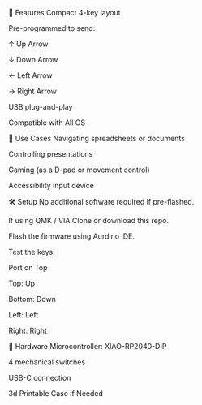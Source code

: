 🔧 Features
Compact 4-key layout

Pre-programmed to send:

↑ Up Arrow

↓ Down Arrow

← Left Arrow

→ Right Arrow

USB plug-and-play

Compatible with All OS

🎯 Use Cases
Navigating spreadsheets or documents

Controlling presentations

Gaming (as a D-pad or movement control)

Accessibility input device

🛠️ Setup
No additional software required if pre-flashed.

If using QMK / VIA
Clone or download this repo.

Flash the firmware using Aurdino IDE.

Test the keys:

Port on Top

Top: Up

Bottom: Down

Left: Left

Right: Right

🔌 Hardware
Microcontroller: XIAO-RP2040-DIP

4 mechanical switches

USB-C connection

3d Printable Case if Needed
